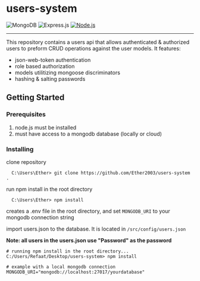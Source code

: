 # users-system #
![MongoDB](https://img.shields.io/badge/MongoDB-%234ea94b.svg?style=for-the-badge&logo=mongodb&logoColor=white)
![Express.js](https://img.shields.io/badge/express.js-%23404d59.svg?style=for-the-badge&logo=express&logoColor=white)
[![Node.js](https://custom-icon-badges.demolab.com/badge/-Node.js-339933?style=for-the-badge&logo=node.js&logoColor=white)](https://nodejs.org/)
<hr></hr>

This repository contains a users api that allows authenticated & authorized users to preform CRUD operations against the user models. It features:
- json-web-token authentication
- role based authorization
- models utilitizing mongoose discriminators
- hashing & salting passwords


## Getting Started
### Prerequisites
1. node.js must be installed
2. must have access to a mongodb database (locally or cloud)

### Installing
clone repository
```
  C:\Users\Ether> git clone https://github.com/Ether2003/users-system .
```

run npm install in the root directory
```
  C:\Users\Ether> npm install
```

creates a .env file in the root directory, and set `MONGODB_URI` to your mongodb connection string

import users.json to the database. It is located in `/src/config/users.json`

**Note: all users in the users.json use "Password" as the password**  
```
# running npm install in the root directory...
C:/Users/Refaat/Desktop/users-system> npm install
```
```
# example with a local mongodb connection
MONGODB_URI="mongodb://localhost:27017/yourdatabase"
```
